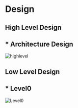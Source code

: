 # Design

## High Level Design 
## * Architecture Design
![highlevel](https://user-images.githubusercontent.com/101246546/161426458-c61e76a0-679c-4bc4-986c-6e3351f8101b.png)


## Low Level Design 
## * Level0
![Level0](https://user-images.githubusercontent.com/101246546/161426426-61a5f5e9-4742-4cc2-a7bd-aeecb1d54ccd.png)

